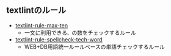 ## textlintのルール

-   [textlint-rule-max-ten](https://github.com/azu/textlint-rule-max-ten)
    -   一文に利用できる`、`の数をチェックするルール
-   [textlint-rule-spellcheck-tech-word](https://github.com/azu/textlint-rule-spellcheck-tech-word)
    -   WEB+DB用語統一ルールベースの単語チェックするルール
